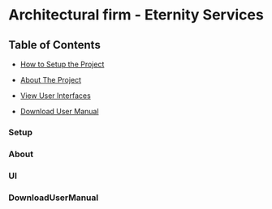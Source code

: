 # Architectural firm - Eternity Services

[logo]: https://github.com/JarrydLeePatel/SP300-Eternity-Services-Ordo/blob/master/ordo/SP300/Images/logo%20ES.png "Eternity Services"

## Table of Contents  
* [How to Setup the Project](#Setup) 
<a name="Setup"/>

* [About The Project](#About) 
<a name="About"/>

* [View User Interfaces](#UI) 
<a name="UI"/>

* [Download User Manual](#DownloadUserManual) 
<a name="DownloadUserManual"/>

### Setup

### About

### UI

### DownloadUserManual

